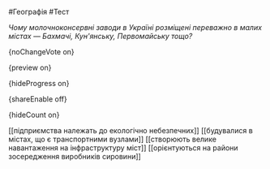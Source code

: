 #Географія #Тест

*Чому молочноконсервні заводи в Україні розміщені переважно в малих містах — Бахмачі, Кун'янську, Первомайську тощо?*

{noChangeVote on}

{preview on}

{hideProgress on}

{shareEnable off}

{hideCount on}

[[підприємства належать до екологічно небезпечних]]
[[будувалися в містах, що є транспортними вузлами]]
[[створюють велике навантаження на інфраструктуру міст]]
[[орієнтуються на райони зосередження виробників сировини]]
